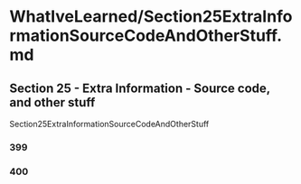 # WhatIveLearned/Section25ExtraInformationSourceCodeAndOtherStuff.md

<!-- used this to populate the video titles https://docs.google.com/spreadsheets/d/1T5__se_ChZxoXZvkZaOl9QkjPdeYXxXMbDBR9tFP__k/edit#gid=656806513 -->

## Section 25 - Extra Information - Source code, and other stuff
Section25ExtraInformationSourceCodeAndOtherStuff
### 399
### 400